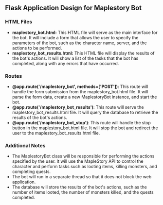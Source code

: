 ## Flask Application Design for Maplestory Bot

### HTML Files

- **maplestory_bot.html:** This HTML file will serve as the main interface for the bot. It will include a form that allows the user to specify the parameters of the bot, such as the character name, server, and the actions to be performed.
- **maplestory_bot_results.html:** This HTML file will display the results of the bot's actions. It will show a list of the tasks that the bot has completed, along with any errors that have occurred.

### Routes

- **@app.route('/maplestory_bot', methods=['POST'])**: This route will handle the form submission from the maplestory_bot.html file. It will parse the form data, create a new MaplestoryBot instance, and start the bot.
- **@app.route('/maplestory_bot_results')**: This route will serve the maplestory_bot_results.html file. It will query the database to retrieve the results of the bot's actions.
- **@app.route('/maplestory_bot_stop')**: This route will handle the stop button in the maplestory_bot.html file. It will stop the bot and redirect the user to the maplestory_bot_results.html file.

### Additional Notes

- The MaplestoryBot class will be responsible for performing the actions specified by the user. It will use the MapleStory API to control the character and perform tasks such as looting items, killing monsters, and completing quests.
- The bot will run in a separate thread so that it does not block the web application.
- The database will store the results of the bot's actions, such as the number of items looted, the number of monsters killed, and the quests completed.